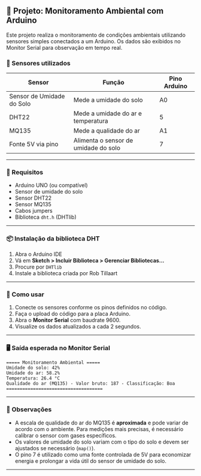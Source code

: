 ## 🌱 Projeto: Monitoramento Ambiental com Arduino

Este projeto realiza o monitoramento de condições ambientais utilizando sensores simples conectados a um Arduino. Os dados são exibidos no Monitor Serial para observação em tempo real.

### 🔌 Sensores utilizados

| Sensor                    | Função                               | Pino Arduino |
| ------------------------- | ------------------------------------ | ------------ |
| Sensor de Umidade do Solo | Mede a umidade do solo               | A0           |
| DHT22                     | Mede a umidade do ar e temperatura   | 5            |
| MQ135                     | Mede a qualidade do ar               | A1           |
| Fonte 5V via pino         | Alimenta o sensor de umidade do solo | 7            |

---

### 🔧 Requisitos

* Arduino UNO (ou compatível)
* Sensor de umidade do solo
* Sensor DHT22
* Sensor MQ135
* Cabos jumpers
* Biblioteca `dht.h` (DHTlib)

---

### 📦 Instalação da biblioteca DHT

1. Abra o Arduino IDE
2. Vá em **Sketch > Incluir Biblioteca > Gerenciar Bibliotecas...**
3. Procure por `DHTlib`
4. Instale a biblioteca criada por Rob Tillaart

---

### 🚀 Como usar

1. Conecte os sensores conforme os pinos definidos no código.
2. Faça o upload do código para a placa Arduino.
3. Abra o **Monitor Serial** com baudrate 9600.
4. Visualize os dados atualizados a cada 2 segundos.

---

### 🖥️ Saída esperada no Monitor Serial

```
===== Monitoramento Ambiental =====
Umidade do solo: 42%
Umidade do ar: 58.2%
Temperatura: 26.4 °C
Qualidade do ar (MQ135) - Valor bruto: 187 - Classificação: Boa
====================================
```

---

### 📌 Observações

* A escala de qualidade do ar do MQ135 é **aproximada** e pode variar de acordo com o ambiente. Para medições mais precisas, é necessário calibrar o sensor com gases específicos.
* Os valores de umidade do solo variam com o tipo do solo e devem ser ajustados se necessário (`map()`).
* O pino 7 é utilizado como uma fonte controlada de 5V para economizar energia e prolongar a vida útil do sensor de umidade do solo.

---

